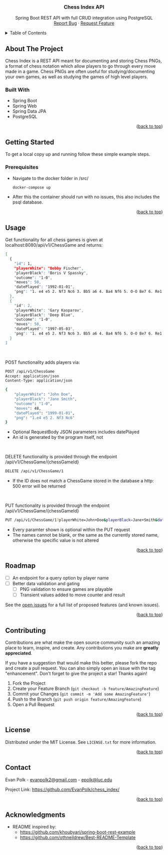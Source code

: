 <a name="readme-top"></a>

<h3 align="center">Chess Index API</h3>

  <p align="center">
    Spring Boot REST API with full CRUD integration using PostgreSQL
    <br />
    <a href="https://github.com/EvanPolk/chess_index/issues">Report Bug</a>
    ·
    <a href="https://github.com/EvanPolk/chess_index/issues">Request Feature</a>
  </p>
</div>



<!-- TABLE OF CONTENTS -->
<details>
  <summary>Table of Contents</summary>
  <ol>
    <li>
      <a href="#about-the-project">About The Project</a>
      <ul>
        <li><a href="#built-with">Built With</a></li>
      </ul>
    </li>
    <li>
      <a href="#getting-started">Getting Started</a>
      <ul>
        <li><a href="#prerequisites">Prerequisites</a></li>
        <li><a href="#installation">Installation</a></li>
      </ul>
    </li>
    <li><a href="#usage">Usage</a></li>
    <li><a href="#roadmap">Roadmap</a></li>
    <li><a href="#contributing">Contributing</a></li>
    <li><a href="#license">License</a></li>
    <li><a href="#contact">Contact</a></li>
    <li><a href="#acknowledgments">Acknowledgments</a></li>
  </ol>
</details>



<!-- ABOUT THE PROJECT -->
## About The Project
  Chess Index is a REST API meant for documenting and storing Chess PNGs, a format of chess notation which allow players to go through every move made in a game. 
  Chess PNGs are often useful for studying/documenting your own games, as well as studying the games of high level players.


### Built With

* Spring Boot
* Spring Web
* Spring Data JPA
* PostgreSQL

<p align="right">(<a href="#readme-top">back to top</a>)</p>



<!-- GETTING STARTED -->
## Getting Started

To get a local copy up and running follow these simple example steps.

### Prerequisites

* Navigate to the docker folder in /src/
  ```sh
  docker-compose up
  ```
* After this the container should run with no issues, this also includes the psql database.

<p align="right">(<a href="#readme-top">back to top</a>)</p>



<!-- USAGE EXAMPLES -->
## Usage

Get functionality for all chess games is given at localhost:8080/api/v1/ChessGame and returns:
```sh
[
  {
    "id": 1,
    "playerWhite": "Bobby Fischer",
    "playerBlack": "Boris V Spassky",
    "outcome": "1-0",
    "moves": 50,
    "datePlayed": "1992-01-01",
    "png": "1. e4 e5 2. Nf3 Nc6 3. Bb5 a6 4. Ba4 Nf6 5. O-O Be7 6. Re1 b5 7. Bb3 d6 8. c3 O-O 9. h3 Nb8 10. d4 Nbd7 11. Nbd2 Bb7 12. Bc2 Re8 13. Nf1 Bf8 14. Ng3 g6 15. Bg5 h6 16. Bd2 Bg7 17. a4 c5 18. d5 c4 19. b4 Nh7 20. Be3 h5 21. Qd2 Rf8 22. Ra3 Ndf6 23. Rea1 Qd7 24. R1a2 Rfc8 25. Qc1 Bf8 26. Qa1 Qe8 27. Nf1 Be7 28. N1d2 Kg7 29. Nb1 Nxe4 30. Bxe4 f5 31. Bc2 Bxd5 32. axb5 axb5 33. Ra7 Kf6 34. Nbd2 Rxa7 35. Rxa7 Ra8 36. g4 hxg4 37. hxg4 Rxa7 38. Qxa7 f4 39. Bxf4 exf4 40. Nh4 Bf7 41. Qd4+ Ke6 42. Nf5 Bf8 43. Qxf4 Kd7 44. Nd4 Qe1+ 45. Kg2 Bd5+ 46. Be4 Bxe4+ 47. Nxe4 Be7 48. Nxb5 Nf8 49. Nbxd6 Ne6 50. Qe5 1-0"
  },
  {
    "id": 2,
    "playerWhite": "Gary Kasparov",
    "playerBlack": "Deep Blue",
    "outcome": "1-0",
    "moves": 50,
    "datePlayed": "1997-05-03",
    "png": "1. e4 e5 2. Nf3 Nc6 3. Bb5 a6 4. Ba4 Nf6 5. O-O Be7 6. Re1 b5 7. Bb3 d6 8. c3 O-O 9. h3 Nb8 10. d4 Nbd7 11. Nbd2 Bb7 12. Bc2 Re8 13. Nf1 Bf8 14. Ng3 g6 15. Bg5 h6 16. Bd2 Bg7 17. a4 c5 18. d5 c4 19. b4 Nh7 20. Be3 h5 21. Qd2 Rf8 22. Ra3 Ndf6 23. Rea1 Qd7 24. R1a2 Rfc8 25. Qc1 Bf8 26. Qa1 Qe8 27. Nf1 Be7 28. N1d2 Kg7 29. Nb1 Nxe4 30. Bxe4 f5 31. Bc2 Bxd5 32. axb5 axb5 33. Ra7 Kf6 34. Nbd2 Rxa7 35. Rxa7 Ra8 36. g4 hxg4 37. hxg4 Rxa7 38. Qxa7 f4 39. Bxf4 exf4 40. Nh4 Bf7 41. Qd4+ Ke6 42. Nf5 Bf8 43. Qxf4 Kd7 44. Nd4 Qe1+ 45. Kg2 Bd5+ 46. Be4 Bxe4+ 47. Nxe4 Be7 48. Nxb5 Nf8 49. Nbxd6 Ne6 50. Qe5 1-0"
  }
]
```

<br>

POST functionality adds players via:
```sh
POST /api/v1/ChessGame
Accept: application/json
Content-Type: application/json

{
    "playerWhite": "John Doe",
    "playerBlack": "Jane Smith",
    "outcome": "1-0",
    "moves": 48,
    "datePlayed": "1999-01-01",
    "png": "1.e4 e5 2. Nf3 Nc6"
}
```
* Optional RequestBody JSON parameters includes datePlayed
* An id is generated by the program itself, not 

<br>

DELETE functionality is provided through the endpoint /api/v1/ChessGame/{chessGameId}
```sh
DELETE /api/v1/ChessGame/1
```
* If the ID does not match a ChessGame stored in the database a http: 500 error will be returned

<br>

PUT functionality is provided through the endpoint /api/v1/ChessGame/{chessGameId}
```sh
PUT /api/v1/ChessGame/1?playerWhite=John+Doe&playerBlack=Jane+Smith&datePlayed=1994-01-01
```
* Every paramter shown is optional within the PUT request
* The names cannot be blank, or the same as the currently stored name, otherwise the specific value is not altered

<p align="right">(<a href="#readme-top">back to top</a>)</p>



<!-- ROADMAP -->
## Roadmap

- [ ] An endpoint for a query option by player name
- [ ] Better data validation and gating
    - [ ] PNG validation to ensure games are playable
    - [ ] Transient values added to move counter and result

See the [open issues](https://github.com/github_username/repo_name/issues) for a full list of proposed features (and known issues).

<p align="right">(<a href="#readme-top">back to top</a>)</p>



<!-- CONTRIBUTING -->
## Contributing

Contributions are what make the open source community such an amazing place to learn, inspire, and create. Any contributions you make are **greatly appreciated**.

If you have a suggestion that would make this better, please fork the repo and create a pull request. You can also simply open an issue with the tag "enhancement".
Don't forget to give the project a star! Thanks again!

1. Fork the Project
2. Create your Feature Branch (`git checkout -b feature/AmazingFeature`)
3. Commit your Changes (`git commit -m 'Add some AmazingFeature'`)
4. Push to the Branch (`git push origin feature/AmazingFeature`)
5. Open a Pull Request

<p align="right">(<a href="#readme-top">back to top</a>)</p>



<!-- LICENSE -->
## License

Distributed under the MIT License. See `LICENSE.txt` for more information.

<p align="right">(<a href="#readme-top">back to top</a>)</p>



<!-- CONTACT -->
## Contact

Evan Polk - evanpolk2@gmail.com - epolk@luc.edu

Project Link: https://github.com/EvanPolk/chess_index/

<p align="right">(<a href="#readme-top">back to top</a>)</p>



<!-- ACKNOWLEDGMENTS -->
## Acknowledgments

* README inspired by:
  * https://github.com/khoubyari/spring-boot-rest-example
  * https://github.com/othneildrew/Best-README-Template

<p align="right">(<a href="#readme-top">back to top</a>)</p>



<!-- MARKDOWN LINKS & IMAGES -->
<!-- https://www.markdownguide.org/basic-syntax/#reference-style-links -->
[contributors-shield]: https://img.shields.io/github/contributors/github_username/repo_name.svg?style=for-the-badge
[contributors-url]: https://github.com/github_username/repo_name/graphs/contributors
[forks-shield]: https://img.shields.io/github/forks/github_username/repo_name.svg?style=for-the-badge
[forks-url]: https://github.com/github_username/repo_name/network/members
[stars-shield]: https://img.shields.io/github/stars/github_username/repo_name.svg?style=for-the-badge
[stars-url]: https://github.com/github_username/repo_name/stargazers
[issues-shield]: https://img.shields.io/github/issues/github_username/repo_name.svg?style=for-the-badge
[issues-url]: https://github.com/github_username/repo_name/issues
[license-shield]: https://img.shields.io/github/license/github_username/repo_name.svg?style=for-the-badge
[license-url]: https://github.com/github_username/repo_name/blob/master/LICENSE.txt
[linkedin-shield]: https://img.shields.io/badge/-LinkedIn-black.svg?style=for-the-badge&logo=linkedin&colorB=555
[linkedin-url]: https://linkedin.com/in/linkedin_username
[product-screenshot]: images/screenshot.png
[Next.js]: https://img.shields.io/badge/next.js-000000?style=for-the-badge&logo=nextdotjs&logoColor=white
[Next-url]: https://nextjs.org/
[React.js]: https://img.shields.io/badge/React-20232A?style=for-the-badge&logo=react&logoColor=61DAFB
[React-url]: https://reactjs.org/
[Vue.js]: https://img.shields.io/badge/Vue.js-35495E?style=for-the-badge&logo=vuedotjs&logoColor=4FC08D
[Vue-url]: https://vuejs.org/
[Angular.io]: https://img.shields.io/badge/Angular-DD0031?style=for-the-badge&logo=angular&logoColor=white
[Angular-url]: https://angular.io/
[Svelte.dev]: https://img.shields.io/badge/Svelte-4A4A55?style=for-the-badge&logo=svelte&logoColor=FF3E00
[Svelte-url]: https://svelte.dev/
[Laravel.com]: https://img.shields.io/badge/Laravel-FF2D20?style=for-the-badge&logo=laravel&logoColor=white
[Laravel-url]: https://laravel.com
[Bootstrap.com]: https://img.shields.io/badge/Bootstrap-563D7C?style=for-the-badge&logo=bootstrap&logoColor=white
[Bootstrap-url]: https://getbootstrap.com
[JQuery.com]: https://img.shields.io/badge/jQuery-0769AD?style=for-the-badge&logo=jquery&logoColor=white
[JQuery-url]: https://jquery.com 

